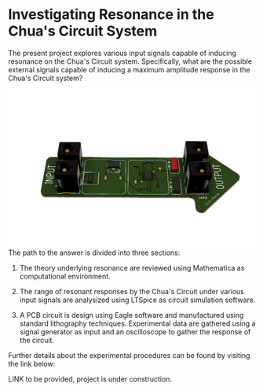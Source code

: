 # Investigating Resonance in the Chua's Circuit System 

The present project explores various input signals capable of inducing resonance on the Chua's Circuit system. Specifically, what are the possible external signals capable of inducing a maximum amplitude response in the Chua's Circuit system? 
![picture](https://github.com/GabStP13rr3/ResonanceChuasCircuit/blob/main/Chua_PCB%20v3.png) 
The path to the answer is divided into three sections:

1) The theory underlying resonance are reviewed using Mathematica as computational environment. 

2) The range of resonant responses by the Chua's Circuit under various input signals are analysized using LTSpice as circuit simulation software. 

3) A PCB circuit is design using Eagle software and manufactured using standard lithography techniques. Experimental data are gathered using a signal generator as input and an oscilloscope to gather the response of the circuit. 

Further details about the experimental procedures can be found by visiting the link below:

LINK to be provided, project is under construction. 
